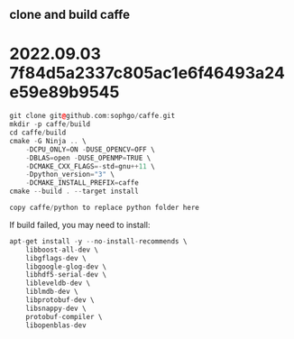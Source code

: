 
## clone and build caffe
# 2022.09.03 7f84d5a2337c805ac1e6f46493a24e59e89b9545
``` c++
git clone git@github.com:sophgo/caffe.git
mkdir -p caffe/build
cd caffe/build
cmake -G Ninja .. \
    -DCPU_ONLY=ON -DUSE_OPENCV=OFF \
    -DBLAS=open -DUSE_OPENMP=TRUE \
    -DCMAKE_CXX_FLAGS=-std=gnu++11 \
    -Dpython_version="3" \
    -DCMAKE_INSTALL_PREFIX=caffe
cmake --build . --target install

copy caffe/python to replace python folder here
```

If build failed, you may need to install:
``` c++
apt-get install -y --no-install-recommends \
    libboost-all-dev \
    libgflags-dev \
    libgoogle-glog-dev \
    libhdf5-serial-dev \
    libleveldb-dev \
    liblmdb-dev \
    libprotobuf-dev \
    libsnappy-dev \
    protobuf-compiler \
    libopenblas-dev
```
